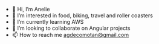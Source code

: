 - 👋 Hi, I’m Anelie
- 👀 I’m interested in food, biking, travel and roller coasters
- 🌱 I’m currently learning AWS
- 💞️ I’m looking to collaborate on Angular projects
- 📫 How to reach me agdecomotan@gmail.com

<!---
agdecomotan/agdecomotan is a ✨ special ✨ repository because its `README.md` (this file) appears on your GitHub profile.
You can click the Preview link to take a look at your changes.
--->
